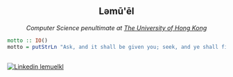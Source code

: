 <h2 align=center>Ləmū'ēl</h2>

<p align=center>
  <em>
  Computer Science penultimate at <a href=https://www.hku.hk>The University of Hong Kong</a>
  </em>
</p>

```haskell
motto :: IO()
motto = putStrLn "Ask, and it shall be given you; seek, and ye shall find; knock, and it shall be opened unto you."
```
##
[![Linkedin](https://i.stack.imgur.com/gVE0j.png) lemuelkl](https://www.linkedin.com/in/lemuelkl/)
